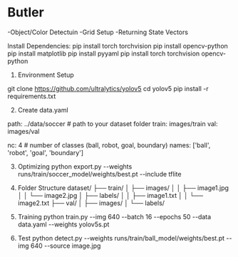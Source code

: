 # Butler
-Object/Color Detectuin
-Grid Setup
-Returning State Vectors


Install Dependencies:
pip install torch torchvision
pip install opencv-python
pip install matplotlib
pip install pyyaml
pip install torch torchvision opencv-python

1. Environment Setup

git clone https://github.com/ultralytics/yolov5
cd yolov5
pip install -r requirements.txt

2. Create data.yaml

path: ../data/soccer   # path to your dataset folder
train: images/train
val: images/val

nc: 4  # number of classes (ball, robot, goal, boundary)
names: ['ball', 'robot', 'goal', 'boundary']

3. Optimizing 
python export.py --weights runs/train/soccer_model/weights/best.pt --include tflite

4. Folder Structure
dataset/
├── train/
│   ├── images/
│   │   ├── image1.jpg
│   │   └── image2.jpg
│   ├── labels/
│   │   ├── image1.txt
│   │   └── image2.txt
├── val/
│   ├── images/
│   └── labels/

5. Training
python train.py --img 640 --batch 16 --epochs 50 --data data.yaml --weights yolov5s.pt


6. Test
python detect.py --weights runs/train/ball_model/weights/best.pt --img 640 --source image.jpg


